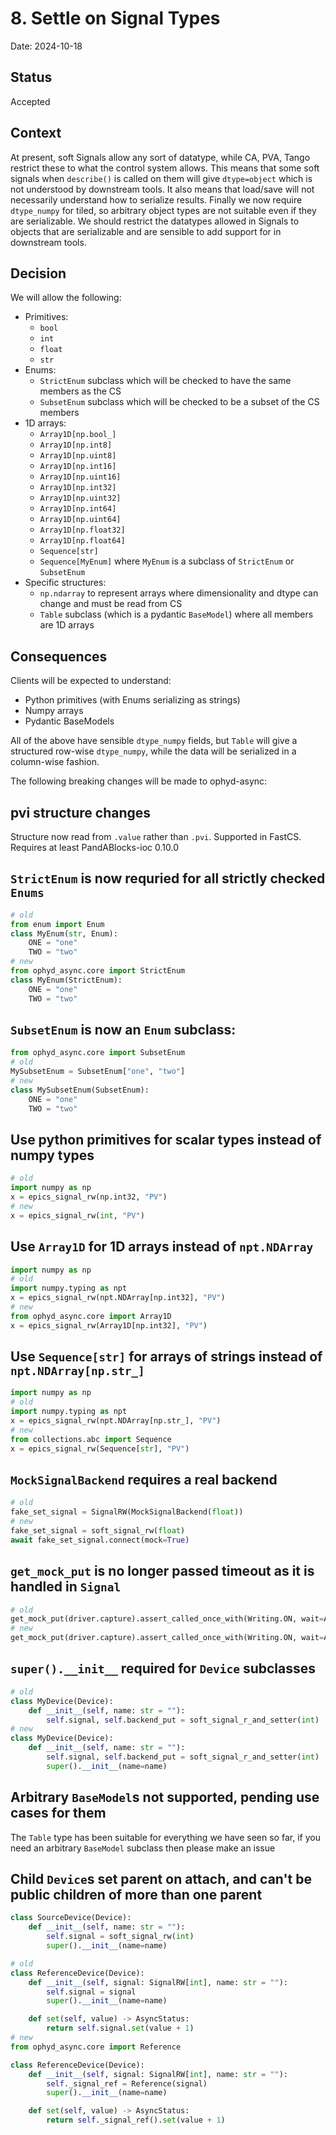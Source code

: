 # 8. Settle on Signal Types
Date: 2024-10-18

## Status

Accepted

## Context

At present, soft Signals allow any sort of datatype, while CA, PVA, Tango restrict these to what the control system allows. This means that some soft signals when `describe()` is called on them will give `dtype=object` which is not understood by downstream tools. It also means that load/save will not necessarily understand how to serialize results. Finally we now require `dtype_numpy` for tiled, so arbitrary object types are not suitable even if they are serializable. We should restrict the datatypes allowed in Signals to objects that are serializable and are sensible to add support for in downstream tools.

## Decision

We will allow the following:
- Primitives:
    - `bool`
    - `int`
    - `float`
    - `str`
- Enums:
    - `StrictEnum` subclass which will be checked to have the same members as the CS
    - `SubsetEnum` subclass which will be checked to be a subset of the CS members
- 1D arrays:
    - `Array1D[np.bool_]`
    - `Array1D[np.int8]`
    - `Array1D[np.uint8]`
    - `Array1D[np.int16]`
    - `Array1D[np.uint16]`
    - `Array1D[np.int32]`
    - `Array1D[np.uint32]`
    - `Array1D[np.int64]`
    - `Array1D[np.uint64]`
    - `Array1D[np.float32]`
    - `Array1D[np.float64]`
    - `Sequence[str]`
    - `Sequence[MyEnum]` where `MyEnum` is a subclass of `StrictEnum` or `SubsetEnum`
- Specific structures:
    - `np.ndarray` to represent arrays where dimensionality and dtype can change and must be read from CS
    - `Table` subclass (which is a pydantic `BaseModel`) where all members are 1D arrays

## Consequences

Clients will be expected to understand:
- Python primitives (with Enums serializing as strings)
- Numpy arrays
- Pydantic BaseModels

All of the above have sensible `dtype_numpy` fields, but `Table` will give a structured row-wise `dtype_numpy`, while the data will be serialized in a column-wise fashion.

The following breaking changes will be made to ophyd-async:

## pvi structure changes
Structure now read from `.value` rather than `.pvi`. Supported in FastCS. Requires at least PandABlocks-ioc 0.10.0
## `StrictEnum` is now requried for all strictly checked `Enums`
```python
# old
from enum import Enum
class MyEnum(str, Enum):
    ONE = "one"
    TWO = "two"
# new
from ophyd_async.core import StrictEnum
class MyEnum(StrictEnum):
    ONE = "one"
    TWO = "two"
```
## `SubsetEnum` is now an `Enum` subclass:
```python
from ophyd_async.core import SubsetEnum
# old
MySubsetEnum = SubsetEnum["one", "two"]
# new
class MySubsetEnum(SubsetEnum):
    ONE = "one"
    TWO = "two"
```
## Use python primitives for scalar types instead of numpy types
```python
# old
import numpy as np
x = epics_signal_rw(np.int32, "PV")
# new
x = epics_signal_rw(int, "PV")
```
## Use `Array1D` for 1D arrays instead of `npt.NDArray`
```python
import numpy as np
# old
import numpy.typing as npt
x = epics_signal_rw(npt.NDArray[np.int32], "PV")
# new
from ophyd_async.core import Array1D
x = epics_signal_rw(Array1D[np.int32], "PV")
```
## Use `Sequence[str]` for arrays of strings instead of `npt.NDArray[np.str_]`
```python
import numpy as np
# old
import numpy.typing as npt
x = epics_signal_rw(npt.NDArray[np.str_], "PV")
# new
from collections.abc import Sequence
x = epics_signal_rw(Sequence[str], "PV")
```
## `MockSignalBackend` requires a real backend
```python
# old
fake_set_signal = SignalRW(MockSignalBackend(float))
# new
fake_set_signal = soft_signal_rw(float)
await fake_set_signal.connect(mock=True)
```
## `get_mock_put` is no longer passed timeout as it is handled in `Signal`
```python
# old
get_mock_put(driver.capture).assert_called_once_with(Writing.ON, wait=ANY, timeout=ANY)
# new
get_mock_put(driver.capture).assert_called_once_with(Writing.ON, wait=ANY)
```
## `super().__init__` required for `Device` subclasses
```python
# old
class MyDevice(Device):
    def __init__(self, name: str = ""):
        self.signal, self.backend_put = soft_signal_r_and_setter(int)
# new
class MyDevice(Device):
    def __init__(self, name: str = ""):
        self.signal, self.backend_put = soft_signal_r_and_setter(int)
        super().__init__(name=name)
```
## Arbitrary `BaseModel`s not supported, pending use cases for them
The `Table` type has been suitable for everything we have seen so far, if you need an arbitrary `BaseModel` subclass then please make an issue
## Child `Device`s set parent on attach, and can't be public children of more than one parent
```python
class SourceDevice(Device):
    def __init__(self, name: str = ""):
        self.signal = soft_signal_rw(int)
        super().__init__(name=name)

# old
class ReferenceDevice(Device):
    def __init__(self, signal: SignalRW[int], name: str = ""):
        self.signal = signal
        super().__init__(name=name)

    def set(self, value) -> AsyncStatus:
        return self.signal.set(value + 1)
# new
from ophyd_async.core import Reference

class ReferenceDevice(Device):
    def __init__(self, signal: SignalRW[int], name: str = ""):
        self._signal_ref = Reference(signal)
        super().__init__(name=name)

    def set(self, value) -> AsyncStatus:
        return self._signal_ref().set(value + 1)
```
